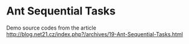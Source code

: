 Ant Sequential Tasks
======

Demo source codes from the article http://blog.net21.cz/index.php?/archives/19-Ant-Sequential-Tasks.html

